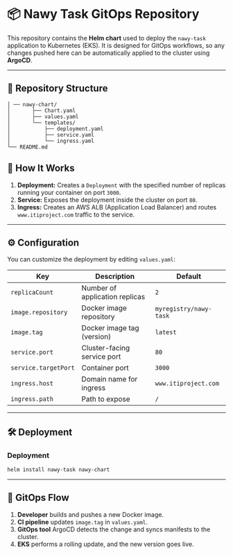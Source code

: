 # 📦 Nawy Task GitOps Repository

This repository contains the **Helm chart** used to deploy the `nawy-task` application to Kubernetes (EKS).
It is designed for GitOps workflows, so any changes pushed here can be automatically applied to the cluster using **ArgoCD**.

---

## 📂 Repository Structure

```
│ ── nawy-chart/
│       ├── Chart.yaml
│       ├── values.yaml
│       └── templates/
│           ├── deployment.yaml
│           ├── service.yaml
│           └── ingress.yaml
└── README.md
```

## 🚀 How It Works

1. **Deployment:**
   Creates a `Deployment` with the specified number of replicas running your container on port `3000`.
2. **Service:**
   Exposes the deployment inside the cluster on port `80`.
3. **Ingress:**
   Creates an AWS ALB (Application Load Balancer) and routes `www.itiproject.com` traffic to the service.

---

## ⚙️ Configuration

You can customize the deployment by editing `values.yaml`:

| Key                  | Description                    | Default                |
| -------------------- | ------------------------------ | ---------------------- |
| `replicaCount`       | Number of application replicas | `2`                    |
| `image.repository`   | Docker image repository        | `myregistry/nawy-task` |
| `image.tag`          | Docker image tag (version)     | `latest`               |
| `service.port`       | Cluster-facing service port    | `80`                   |
| `service.targetPort` | Container port                 | `3000`                 |
| `ingress.host`       | Domain name for ingress        | `www.itiproject.com`   |
| `ingress.path`       | Path to expose                 | `/`                    |

---

## 🛠️ Deployment

### Deployment

```bash
helm install nawy-task nawy-chart
```



---


## 👀 GitOps Flow

1. **Developer** builds and pushes a new Docker image.
2. **CI pipeline** updates `image.tag` in `values.yaml`.
3. **GitOps tool** ArgoCD detects the change and syncs manifests to the cluster.
4. **EKS** performs a rolling update, and the new version goes live.

